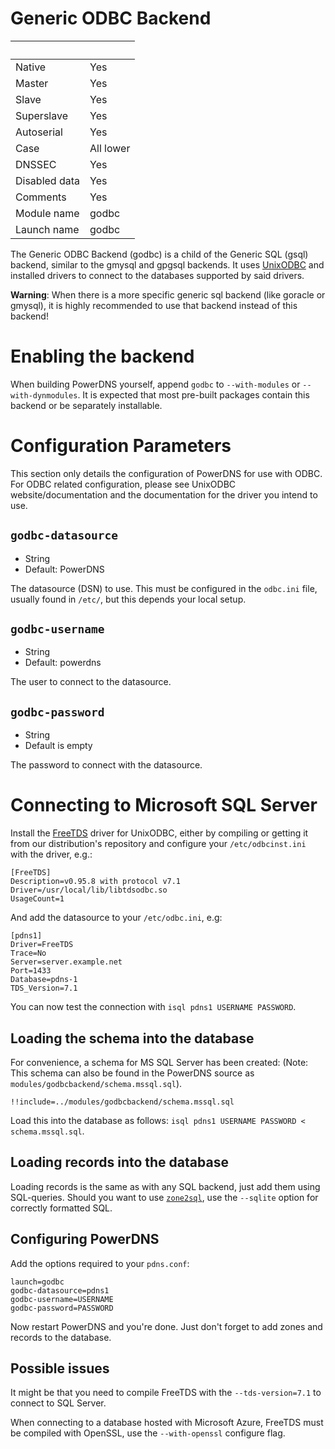 # Generic ODBC Backend
|&nbsp;|&nbsp;|
|:--|:--|
|Native|Yes|
|Master|Yes|
|Slave|Yes|
|Superslave|Yes|
|Autoserial|Yes|
|Case|All lower|
|DNSSEC|Yes|
|Disabled data|Yes|
|Comments|Yes|
|Module name|godbc|
|Launch name|godbc|

The Generic ODBC Backend (godbc) is a child of the Generic SQL (gsql) backend,
similar to the gmysql and gpgsql backends. It uses [UnixODBC](http://www.unixodbc.org/)
and installed drivers to connect to the databases supported by said drivers.

**Warning**: When there is a more specific generic sql backend (like goracle or
gmysql), it is highly recommended to use that backend instead of this backend!

# Enabling the backend
When building PowerDNS yourself, append `godbc` to `--with-modules` or
`--with-dynmodules`. It is expected that most pre-built packages contain this
backend or be separately installable.

# Configuration Parameters
This section only details the configuration of PowerDNS for use with ODBC. For
ODBC related configuration, please see UnixODBC website/documentation and the
documentation for the driver you intend to use.

## `godbc-datasource`

* String
* Default: PowerDNS

The datasource (DSN) to use. This must be configured in the `odbc.ini` file,
usually found in `/etc/`, but this depends your local setup.

## `godbc-username`

* String
* Default: powerdns

The user to connect to the datasource.

## `godbc-password`

* String
* Default is empty

The password to connect with the datasource.

# Connecting to Microsoft SQL Server
Install the [FreeTDS](http://www.freetds.org/) driver for UnixODBC, either by
compiling or getting it from our distribution's repository and configure your
`/etc/odbcinst.ini` with the driver, e.g.:

```
[FreeTDS]
Description=v0.95.8 with protocol v7.1
Driver=/usr/local/lib/libtdsodbc.so
UsageCount=1
```

And add the datasource to your `/etc/odbc.ini`, e.g:
```
[pdns1]
Driver=FreeTDS
Trace=No
Server=server.example.net
Port=1433
Database=pdns-1
TDS_Version=7.1
```

You can now test the connection with `isql pdns1 USERNAME PASSWORD`.

## Loading the schema into the database
For convenience, a schema for MS SQL Server has been created:
(Note: This schema can also be found in the PowerDNS source as
  `modules/godbcbackend/schema.mssql.sql`).

```
!!include=../modules/godbcbackend/schema.mssql.sql
```

Load this into the database as follows: `isql pdns1 USERNAME PASSWORD < schema.mssql.sql`.

## Loading records into the database
Loading records is the same as with any SQL backend, just add them
using SQL-queries. Should you want to use [`zone2sql`](migration.md#zone2sql),
use the `--sqlite` option for correctly formatted SQL.

## Configuring PowerDNS
Add the options required to your `pdns.conf`:

```
launch=godbc
godbc-datasource=pdns1
godbc-username=USERNAME
godbc-password=PASSWORD
```

Now restart PowerDNS and you're done. Just don't forget to add zones and
records to the database.

## Possible issues
It might be that you need to compile FreeTDS with the `--tds-version=7.1` to
connect to SQL Server.

When connecting to a database hosted with Microsoft Azure, FreeTDS must be
compiled with OpenSSL, use the `--with-openssl` configure flag.
